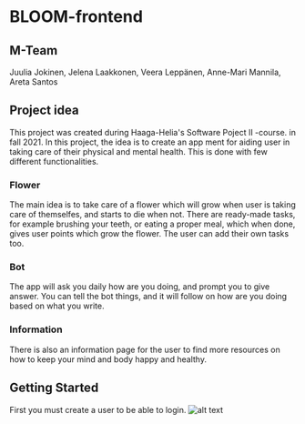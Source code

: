 # BLOOM-frontend
## M-Team
Juulia Jokinen, Jelena Laakkonen, Veera Leppänen, Anne-Mari Mannila, Areta Santos
## Project idea
This project was created during Haaga-Helia's Software Poject II -course. in fall 2021.
In this project, the idea is to create an app ment for aiding user in taking care of their physical and mental health. This is done with few different functionalities. 
### Flower
The main idea is to take care of a flower which will grow when user is taking care of themselfes, and starts to die when not. There are ready-made tasks, for example
brushing your teeth, or eating a proper meal, which when done, gives user points which grow the flower. The user can add their own tasks too.
### Bot
The app will ask you daily how are you doing, and prompt you to give answer. You can tell the bot things, and it will follow on how are you doing based on what you write.
### Information
There is also an information page for the user to find more resources on how to keep your mind and body happy and healthy.
## Getting Started
First you must create a user to be able to login. 
![alt text](https://github.com/M-tiimi/BLOOM-frontend/tree/main/assets/bloom_login.jpeg?raw=true)
